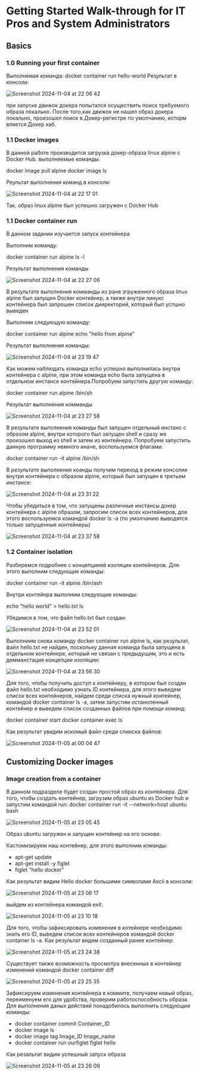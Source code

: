 <h1>Getting Started Walk-through for IT Pros and System Administrators</h1>


<h2>Basics</h2>

<h3>1.0 Running your first container</h3>
Выполнемая команда:
docker container run hello-world
Результат в консоли:


![Screenshot 2024-11-04 at 22 06 42](https://github.com/user-attachments/assets/75866b01-30e3-4973-a007-9b42ba5c3000)


при запуске движок докера попытался осуществить поиск требуемого образа локально. После того,как движок не нашел образ докера локально, произошел поиск в Докер-регистре по умолчанию, которм вляется Докер хаб.


<h3>1.1 Docker images</h3>


В данной работе производится загрузка докер-образа linux alpine с Docker Hub. выполняемые команды:


docker image pull alpine
docker image ls


Реультат выполнения команд в консоли:


![Screenshot 2024-11-04 at 22 17 01](https://github.com/user-attachments/assets/ffbf4d3c-6cae-4603-a503-ae2217669de1)


<p>Так, образ linux alpine был успешно загружен  с Docker Hub</p>
<p><h3>1.1 Docker container run</h3></p>
<p>В данном задании изучается запуск контейнера</p>
<p>Выполним команду: </p>
docker container run alpine ls -l
<p>Результат выполнения команды</p>


![Screenshot 2024-11-04 at 22 27 06](https://github.com/user-attachments/assets/6c5366b6-4841-40df-b8cc-6232e6e6ac47)


<p> В результате выполнения комманды из ране згруженного образа linux alpine был запущен 
Docker контейнер, а также внутри линукс контейнера был запрошен список дииректорий, который был успшно выведен</p>
<p>Выполним следующую команду:</p>
<p>docker container run alpine echo "hello from alpine"</p>
<p>Результат выполнения команды:</p>


![Screenshot 2024-11-04 at 23 19 47](https://github.com/user-attachments/assets/f255edfc-8e3d-4ecc-91fb-53b334c5f784)

<p>Как можем наблюдать команда echo успешно выполнилась внутри контейнера с alpine, при этом команда echo была запущена в отдельном инстансе контейнера.Попробуем запустить другую команду:</p>
docker container run alpine /bin/sh 
<p>Результат выполнения комманды</p>


![Screenshot 2024-11-04 at 23 27 58](https://github.com/user-attachments/assets/7e50b2ec-88cd-49fa-8ca7-76276c2a8fd5)


<p>В результате выполнения команды  был запущен отдельный инстанс с образом alpine, внутри которого был запущен shell и сразу же произошел выход из shell и затем  из контейнера. Попробуем запустить данную программу немного иначе, воспользуемся флагами:</p>

 docker container run -it alpine /bin/sh

 <p>В результате выполнения коанды получим переход в режим консолии внутри контейнера с образом alpine, который был запущен в третьем инстансе:</p>

![Screenshot 2024-11-04 at 23 31 22](https://github.com/user-attachments/assets/9174b009-676f-4ec0-b56b-c187e050ebc7)

<p>Чтобы убедиться в том, что запущены различные инстансы докер контейнера с alpine образом, запросим список всех контейнеров, для этого воспользуемся командой docker ls -a (по умолчанию выводятся только запущенные контейнеры)</p>

![Screenshot 2024-11-04 at 23 37 58](https://github.com/user-attachments/assets/5fc9067e-cea5-45d4-bcf4-f7bd202bbe1f)

<h3>1.2 Container isolation</h3>

<p>Разберемся подробнее с концепциией изоляции контейнеров. Для этого выполним следующие команды:</p>
docker container run -it alpine /bin/ash

<p>Внутри контейнра выполним следующие команды:</p>
echo "hello world" > hello.txt
 ls
<p>Убедимся в том, что файл hello.txt был создан:</p>

![Screenshot 2024-11-04 at 23 52 01](https://github.com/user-attachments/assets/192e18ad-f804-4654-856d-b43b9e7397ed)


<p>Выполниим снова команду docker container run alpine ls, как результат, файл hello.txt не найден, поскольку данная команда была запущена  в отдельном контейнере, который не связан с предыдущим, это и есть демманстация концепции изоляции:</p>

![Screenshot 2024-11-04 at 23 56 30](https://github.com/user-attachments/assets/5c2e4790-d830-4766-a5a5-9ecc8f78cb46)


<p>Для того, чтобы получить доступ к контейнеру, в котором был создан файл hello.txt необходимо узнать ID контейнера, для этого выведем список  всех контейнеров, найдем среди списка нужный контейнер, командой docker container ls -a, затем запустим останоленный контейнер и выведем список созданных файлов при помощи команд:</p>

docker container start <container ID>
docker container exec <container ID> ls

Как результат увидим искомый файл среди спииска файлов:
 
![Screenshot 2024-11-05 at 00 04 47](https://github.com/user-attachments/assets/08a3f0f7-11b9-4c58-9265-33b899eda51d)

<h2>Customizing Docker images</h2>
<h3>Image creation from a container</h3>
В данном подразделе будет создан простой образ из контейнера. Для того, чтобы создать контейнер, загрузим образ ubuntu из Docker hub и запустим командой run:
docker container run -it --network=host ubuntu bash


![Screenshot 2024-11-05 at 23 05 45](https://github.com/user-attachments/assets/5149c983-7097-403d-a06d-a049ca0abc90)


<p>Образ ubuntu загружен и запущен контейнер на его основе.</p>
<p>Кастомизируем наш контейнер, для этого выполним команды:</p>

* apt-get update
* apt-get install -y figlet
* figlet "hello docker"
  
<p>Как результат видим Hello docker большими символами Ascii в консоли:</p>

![Screenshot 2024-11-05 at 23 06 17](https://github.com/user-attachments/assets/b2d05fb1-ffe6-4839-bf09-9a31b7b31220)

<p>выйдем из контейнера командой exit:</p>

![Screenshot 2024-11-05 at 23 10 18](https://github.com/user-attachments/assets/6d99f961-3423-4fb3-84aa-01c6ea12af5b)

<p>Для того, чтобы зафиксировать изменения в котейнере необходимо знать его ID, выведем список всех контейнеров командой docker container ls -a. Как результат видим созданный ранее контейнер: </p>

![Screenshot 2024-11-05 at 23 24 38](https://github.com/user-attachments/assets/aeb502d6-c2ff-4812-8f40-a86f81d5662d)

<p>Существует также возможность просмотра внесенных в контейнер изменений командой docker container diff <container id></p>
 
![Screenshot 2024-11-05 at 23 25 35](https://github.com/user-attachments/assets/7bbc44ed-7533-46de-8967-8bdf18fdb1ce)

<p>Зафиксируем изменения контейнера в коммите, получаем новый образ, переименуем его для удобства, проверим работоспособность образа. Для выполнения даных действий понадобилось выполнить следующие команды:</p>

+ docker container commit Container_ID
+ docker image ls
+ docker image tag Image_ID Image_name
+ docker container run ourfiglet figlet hello

<p>Как резальтат видим успешный запуск образа</p>

![Screenshot 2024-11-05 at 23 26 09](https://github.com/user-attachments/assets/6adf9c0e-b75d-4ed0-a535-1957cdf78229)



